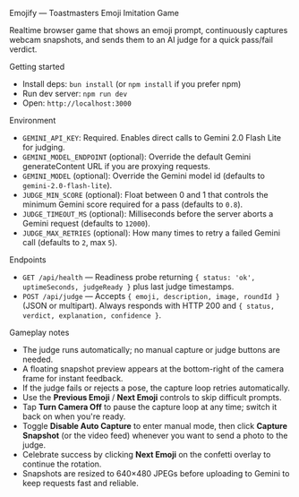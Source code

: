 Emojify — Toastmasters Emoji Imitation Game

Realtime browser game that shows an emoji prompt, continuously captures webcam snapshots, and sends them to an AI judge for a quick pass/fail verdict.

Getting started

- Install deps: `bun install` (or `npm install` if you prefer npm)
- Run dev server: `npm run dev`
- Open: `http://localhost:3000`

Environment

- `GEMINI_API_KEY`: Required. Enables direct calls to Gemini 2.0 Flash Lite for judging.
- `GEMINI_MODEL_ENDPOINT` (optional): Override the default Gemini generateContent URL if you are proxying requests.
- `GEMINI_MODEL` (optional): Override the Gemini model id (defaults to `gemini-2.0-flash-lite`).
- `JUDGE_MIN_SCORE` (optional): Float between 0 and 1 that controls the minimum Gemini score required for a pass (defaults to `0.8`).
- `JUDGE_TIMEOUT_MS` (optional): Milliseconds before the server aborts a Gemini request (defaults to `12000`).
- `JUDGE_MAX_RETRIES` (optional): How many times to retry a failed Gemini call (defaults to `2`, max `5`).

Endpoints

- `GET /api/health` — Readiness probe returning `{ status: 'ok', uptimeSeconds, judgeReady }` plus last judge timestamps.
- `POST /api/judge` — Accepts `{ emoji, description, image, roundId }` (JSON or multipart). Always responds with HTTP 200 and `{ status, verdict, explanation, confidence }`.

Gameplay notes

- The judge runs automatically; no manual capture or judge buttons are needed.
- A floating snapshot preview appears at the bottom-right of the camera frame for instant feedback.
- If the judge fails or rejects a pose, the capture loop retries automatically.
- Use the **Previous Emoji** / **Next Emoji** controls to skip difficult prompts.
- Tap **Turn Camera Off** to pause the capture loop at any time; switch it back on when you're ready.
- Toggle **Disable Auto Capture** to enter manual mode, then click **Capture Snapshot** (or the video feed) whenever you want to send a photo to the judge.
- Celebrate success by clicking **Next Emoji** on the confetti overlay to continue the rotation.
- Snapshots are resized to 640×480 JPEGs before uploading to Gemini to keep requests fast and reliable.
